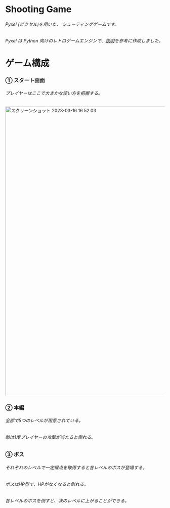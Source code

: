 # Shooting Game
###### Pyxel (ピクセル)を用いた、 シューティングゲームです。
###### Pyxel は Python 向けのレトロゲームエンジンで、[説明](https://github.com/kitao/pyxel/blob/main/docs/README.ja.md)を参考に作成しました。


# ゲーム構成
### ① スタート画面
###### プレイヤーはここで大まかな使い方を把握する。
<img width="917" alt="スクリーンショット 2023-03-16 16 52 03" src="https://user-images.githubusercontent.com/127751292/225550213-b04875ee-7f15-4b05-bbb5-80b83166670e.png">


### ② 本編
###### 全部で5つのレベルが用意されている。
###### 敵は1度プレイヤーの攻撃が当たると倒れる。

### ③ ボス
###### それぞれのレベルで一定得点を取得すると各レベルのボスが登場する。
###### ボスはHP型で、HPがなくなると倒れる。
###### 各レベルのボスを倒すと、次のレベルに上がることができる。

